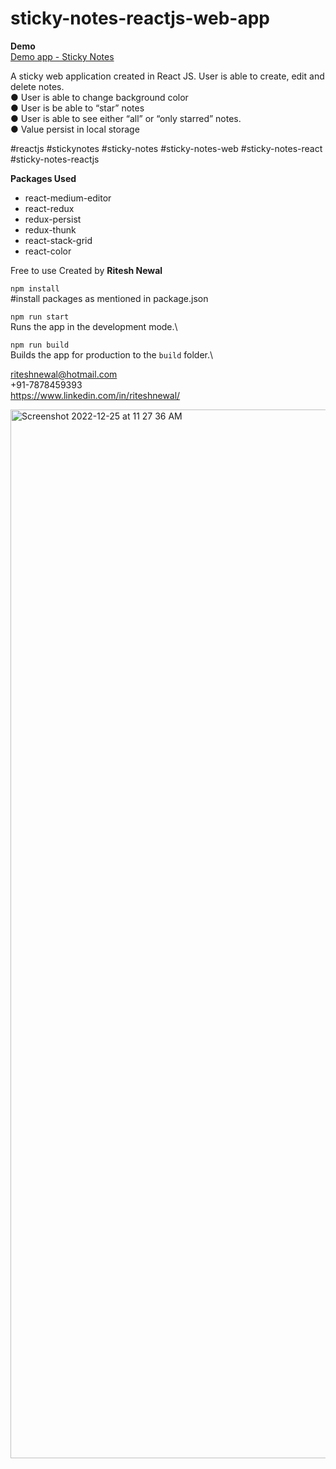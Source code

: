 # sticky-notes-reactjs-web-app

<b>Demo</b><br/>
<a href="https://sticky-notes-3qq0.onrender.com" alt="Demo app - Sticky Notes Created by Ritesh Newal" target="_blank">Demo app - Sticky Notes</a>


A sticky web application created in React JS. User is able to create, edit and delete notes. 
<br/>
● User is able to change background color <br/>
● User is be able to “star” notes <br/>
● User is able to see either “all” or “only starred” notes.<br/>
● Value persist in local storage<br/>


#reactjs #stickynotes #sticky-notes #sticky-notes-web #sticky-notes-react #sticky-notes-reactjs

<b>Packages Used</b>
<ul>
<li>react-medium-editor</li>
<li>react-redux</li>
<li>redux-persist</li>
<li>redux-thunk</li>
<li>react-stack-grid</li>
<li>react-color</li>
</ul>

Free to use 
Created by <b>Ritesh Newal</b>


`npm install`  <br/>
#install packages as mentioned in package.json


`npm run start` <br/>
Runs the app in the development mode.\


`npm run build`<br/>
Builds the app for production to the `build` folder.\

riteshnewal@hotmail.com<br/>
+91-7878459393<br/>
https://www.linkedin.com/in/riteshnewal/<br/>

<img width="1678" alt="Screenshot 2022-12-25 at 11 27 36 AM" src="https://user-images.githubusercontent.com/5128706/209458413-b8483e56-3fbd-43ab-aac5-51eea42c36a7.png">
